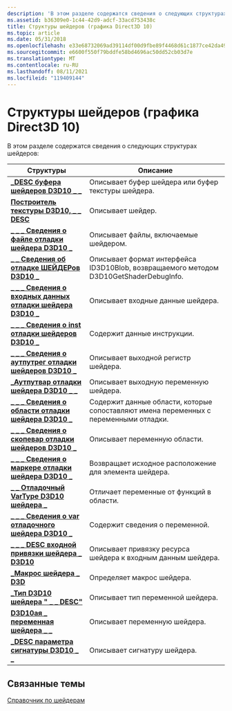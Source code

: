 ```yaml
---
description: 'В этом разделе содержатся сведения о следующих структурах шейдеров:'
ms.assetid: b36309e0-1c44-42d9-adcf-33acd753438c
title: Структуры шейдеров (графика Direct3D 10)
ms.topic: article
ms.date: 05/31/2018
ms.openlocfilehash: e33e68732069ad39114df00d9fbe89f4468d61c1877ce42da494de8f074a0b85
ms.sourcegitcommit: e6600f550f79bddfe58bd4696ac50dd52cb03d7e
ms.translationtype: MT
ms.contentlocale: ru-RU
ms.lasthandoff: 08/11/2021
ms.locfileid: "119409144"
---
```

# <a name="shader-structures-direct3d-10-graphics"></a>Структуры шейдеров (графика Direct3D 10)

В этом разделе содержатся сведения о следующих структурах шейдеров:



| Структуры                                                                         | Описание                                                                           |
|------------------------------------------------------------------------------------|---------------------------------------------------------------------------------------|
| [**\_DESC буфера шейдеров D3D10 \_ \_**](/windows/win32/api/D3D10Shader/ns-d3d10shader-d3d10_shader_buffer_desc)                    | Описывает буфер шейдера или буфер текстуры шейдера.                        |
| [**Построитель текстуры D3D10, \_ \_ DESC**](/windows/win32/api/D3D10Shader/ns-d3d10shader-d3d10_shader_desc)                                   | Описывает шейдер.                                                                   |
| [**\_ \_ \_ Сведения о файле отладки шейдера D3D10 \_**](/windows/win32/api/d3d10_1shader/ns-d3d10_1shader-d3d10_shader_debug_file_info)           | Описывает файлы, включаемые шейдером.                                                 |
| [**\_ \_ Сведения об отладке ШЕЙДЕРов D3D10 \_**](/windows/win32/api/d3d10_1shader/ns-d3d10_1shader-d3d10_shader_debug_info)                      | Описывает формат интерфейса ID3D10Blob, возвращаемого методом D3D10GetShaderDebugInfo. |
| [**\_ \_ \_ Сведения о входных данных отладки шейдера D3D10 \_**](/windows/win32/api/d3d10_1shader/ns-d3d10_1shader-d3d10_shader_debug_input_info)         | Описывает входные данные шейдера.                                                             |
| [**\_ \_ \_ Сведения о inst отладки шейдеров D3D10 \_**](/windows/win32/api/d3d10_1shader/ns-d3d10_1shader-d3d10_shader_debug_inst_info)           | Содержит данные инструкции.                                                            |
| [**\_ \_ \_ Сведения о аутпутрег отладки шейдеров D3D10 \_**](/windows/win32/api/d3d10_1shader/ns-d3d10_1shader-d3d10_shader_debug_outputreg_info) | Описывает выходной регистр шейдера.                                                   |
| [**\_Аутпутвар отладки шейдера D3D10 \_ \_**](/windows/win32/api/d3d10_1shader/ns-d3d10_1shader-d3d10_shader_debug_outputvar)            | Описывает выходную переменную шейдера.                                                   |
| [**\_ \_ \_ Сведения о области отладки шейдера D3D10 \_**](/windows/win32/api/d3d10_1shader/ns-d3d10_1shader-d3d10_shader_debug_scope_info)         | Содержит данные области, которые сопоставляют имена переменных с переменными отладки.                      |
| [**\_ \_ \_ Сведения о скопевар отладки шейдеров D3D10 \_**](/windows/win32/api/d3d10_1shader/ns-d3d10_1shader-d3d10_shader_debug_scopevar_info)   | Описывает переменную области.                                                           |
| [**\_ \_ \_ Сведения о маркере отладки шейдера D3D10 \_**](/windows/win32/api/d3d10_1shader/ns-d3d10_1shader-d3d10_shader_debug_token_info)         | Возвращает исходное расположение для элемента шейдера.                                       |
| [**\_ \_ Отладочный VarType D3D10 шейдера \_**](/windows/win32/api/d3d10_1shader/ne-d3d10_1shader-d3d10_shader_debug_vartype)                | Отличает переменные от функций в области.                                    |
| [**\_ \_ \_ Сведения о var отладочного шейдера D3D10 \_**](/windows/win32/api/d3d10_1shader/ns-d3d10_1shader-d3d10_shader_debug_var_info)             | Содержит сведения о переменной.                                                   |
| [**\_ \_ \_ DESC входной привязки шейдера \_ D3D10**](/windows/win32/api/D3D10Shader/ns-d3d10shader-d3d10_shader_input_bind_desc)           | Описывает привязку ресурса шейдера к входным данным шейдера.                           |
| [**\_Макрос шейдера \_ D3D**](/windows/win32/api/d3dcommon/ns-d3dcommon-d3d_shader_macro)                                 | Определяет макрос шейдера.                                                               |
| [**\_Тип D3D10 шейдера " \_ \_ DESC"**](/windows/win32/api/D3D10Shader/ns-d3d10shader-d3d10_shader_type_desc)                        | Описывает тип переменной шейдера.                                                     |
| [**D3D10ая \_ переменная шейдера \_ \_**](/windows/win32/api/D3D10Shader/ns-d3d10shader-d3d10_shader_variable_desc)                | Описывает переменную шейдера.                                                          |
| [**\_DESC параметра сигнатуры D3D10 \_ \_**](/windows/win32/api/D3D10Shader/ns-d3d10shader-d3d10_signature_parameter_desc)        | Описывает сигнатуру шейдера.                                                         |



 

## <a name="related-topics"></a>Связанные темы

<dl> <dt>

[Справочник по шейдерам](d3d10-graphics-reference-d3d10-shader.md)
</dt> </dl>

 

 



